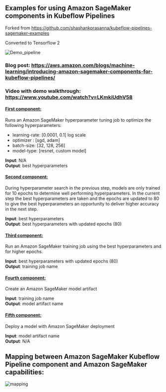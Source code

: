 ## Examples for using Amazon SageMaker components in Kubeflow Pipelines

Forked from https://github.com/shashankprasanna/kubeflow-pipelines-sagemaker-examples

Converted to Tensorflow 2

![Demo_pipeline](pipeline.png)

### Blog post: https://aws.amazon.com/blogs/machine-learning/introducing-amazon-sagemaker-components-for-kubeflow-pipelines/

### Video with demo walkthrough: https://www.youtube.com/watch?v=LKmkiUdhV58

#### <ins>First component:
Runs an Amazon SageMaker hyperparameter tuning job to optimize the following hyperparameters:

* learning-rate: [0.0001, 0.1] log scale
* optimizer : [sgd, adam]
* batch-size: [32, 128, 256]
* model-type: [resnet, custom model]

**Input**: N/A <br>
**Output**: best hyperparameters

#### <ins>Second component:
During hyperparameter search in the previous step, models are only trained for 10 epochs to determine well performing hyperparameters. In the current step the best hyperparameters are taken and the epochs are updated to 80 to give the best hyperparameters an opportunity to deliver higher accuracy in the next step.

**Input**: best hyperparameters <br>
**Output**: best hyperparameters with updated epochs (80)

#### <ins>Third component:
Run an Amazon SageMaker training job using the best hyperparameters and for higher epochs.

**Input**: best hyperparameters with updated epochs (80) <br>
**Output**: training job name

#### <ins>Fourth component:
Create an Amazon SageMaker model artifact

**Input**: training job name <br>
**Output**: model artifact name

#### <ins>Fifth component:
Deploy a model with Amazon SageMaker deployment 

**Input**: model artifact name <br>
**Output**: N/A

## Mapping between Amazon SageMaker Kubeflow Pipeline component and Amazon SageMaker capabilities:

![mapping](sm_kpf.png)
